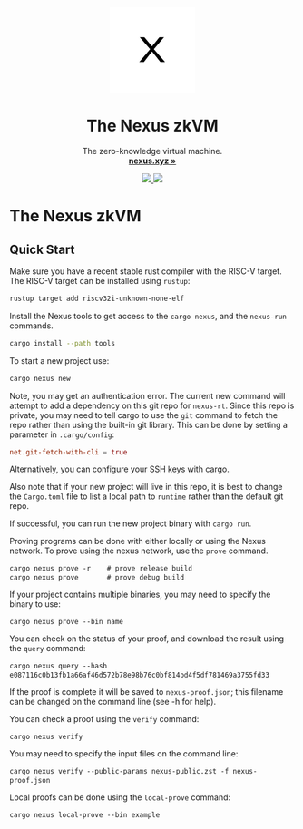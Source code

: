 <p align="center">
  <p align="center">
   <img width="150" height="150" src="assets/logo.png" alt="Logo">
  </p>
	<h1 align="center"><b>The Nexus zkVM</b></h1>
	<p align="center">
		The zero-knowledge virtual machine.
    <br />
    <a href="https://nexus.xyz"><strong>nexus.xyz »</strong></a>
  </p>
</p>

<p align="center">
  <a href="https://x.com/NexusLabsHQ">
    <img src="https://img.shields.io/badge/Twitter-black?logo=x&logoColor=white" />
  </a>
  <img src="https://img.shields.io/static/v1?label=Stage&message=Alpha&color=2BB4AB" />
  <br />
</p>

# The Nexus zkVM

## Quick Start

Make sure you have a recent stable rust compiler with the RISC-V target.
The RISC-V target can be installed using `rustup`:

```sh
rustup target add riscv32i-unknown-none-elf
```

Install the Nexus tools to get access to the `cargo nexus`,
and the `nexus-run` commands.

```sh
cargo install --path tools
```

To start a new project use:

```sh
cargo nexus new
```

Note, you may get an authentication error. The current new command
will attempt to add a dependency on this git repo for `nexus-rt`.
Since this repo is private, you may need to tell cargo to use the
`git` command to fetch the repo rather than using the built-in
git library.
This can be done by setting a parameter in `.cargo/config`:

```toml
net.git-fetch-with-cli = true
```

Alternatively, you can configure your SSH keys with cargo.

Also note that if your new project will live in this repo, it
is best to change the `Cargo.toml` file to list a local path
to `runtime` rather than the default git repo.

If successful, you can run the new project binary with `cargo run`.

Proving programs can be done with either locally or using the Nexus network.
To prove using the nexus network, use the `prove` command.

```
cargo nexus prove -r    # prove release build
cargo nexus prove       # prove debug build
```

If your project contains multiple binaries, you may need to
specify the binary to use:

```
cargo nexus prove --bin name
```
You can check on the status of your proof, and download the result
using the `query` command:

```
cargo nexus query --hash e087116c0b13fb1a66af46d572b78e98b76c0bf814bd4f5df781469a3755fd33
```

If the proof is complete it will be saved to `nexus-proof.json`; this filename
can be changed on the command line (see -h for help).

You can check a proof using the `verify` command:

```
cargo nexus verify
```

You may need to specify the input files on the command line:

```
cargo nexus verify --public-params nexus-public.zst -f nexus-proof.json
```

Local proofs can be done using the `local-prove` command:

```
cargo nexus local-prove --bin example
```
